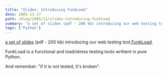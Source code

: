 ```yaml
---
title: "Slides: Introducing FunkLoad"
date: 2005-11-17
path: /blog/2005/11/slides-introducing-funkload
summary: "a set of slides (pdf - 200 kb) introducing our web testing tool,FunkLoad."
tags: ['Python']
---
```


<a href="/assets/pdf/introducing-funkload.pdf?nocache=">
a set of slides</a> (pdf - 200 kb) introducing our web testing tool,<a href="http://funkload.nuxeo.org/">FunkLoad</a>.

FunkLoad is a functional and load/stress testing tools writtent in pure
Python.

And remember: "if it is not tested, it's broken". 

